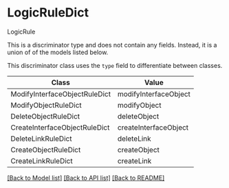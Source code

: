 # LogicRuleDict

LogicRule

This is a discriminator type and does not contain any fields. Instead, it is a union
of of the models listed below.

This discriminator class uses the `type` field to differentiate between classes.

| Class | Value
| ------------ | -------------
ModifyInterfaceObjectRuleDict | modifyInterfaceObject
ModifyObjectRuleDict | modifyObject
DeleteObjectRuleDict | deleteObject
CreateInterfaceObjectRuleDict | createInterfaceObject
DeleteLinkRuleDict | deleteLink
CreateObjectRuleDict | createObject
CreateLinkRuleDict | createLink


[[Back to Model list]](../../../../README.md#models-v2-link) [[Back to API list]](../../../../README.md#apis-v2-link) [[Back to README]](../../../../README.md)
